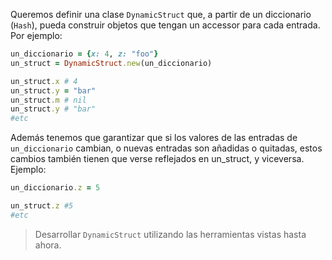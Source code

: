 Queremos definir una clase `DynamicStruct` que, a partir de un diccionario (`Hash`), pueda construir objetos que tengan un accessor para cada entrada. Por ejemplo:

```ruby
un_diccionario = {x: 4, z: "foo"}
un_struct = DynamicStruct.new(un_diccionario)

un_struct.x # 4
un_struct.y = "bar"
un_struct.m # nil
un_struct.y # "bar"
#etc
```

Además tenemos que garantizar que si los valores de las entradas de `un_diccionario` cambian, o nuevas entradas son añadidas o quitadas, estos cambios también tienen que verse reflejados en un_struct, y viceversa. Ejemplo:

```ruby
un_diccionario.z = 5

un_struct.z #5
#etc
```


> Desarrollar `DynamicStruct` utilizando las herramientas vistas hasta ahora.